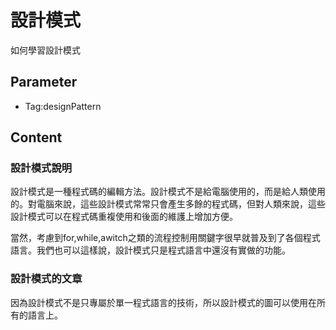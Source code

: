 # 設計模式

如何學習設計模式

## Parameter

* Tag:designPattern

## Content

### 設計模式說明

設計模式是一種程式碼的編輯方法。設計模式不是給電腦使用的，而是給人類使用的。對電腦來說，這些設計模式常常只會產生多餘的程式碼，但對人類來說，這些設計模式可以在程式碼重複使用和後面的維護上增加方便。

當然，考慮到for,while,awitch之類的流程控制用關鍵字很早就普及到了各個程式語言。我們也可以這樣說，設計模式只是程式語言中還沒有實做的功能。

### 設計模式的文章

因為設計模式不是只專屬於單一程式語言的技術，所以設計模式的圖可以使用在所有的語言上。
